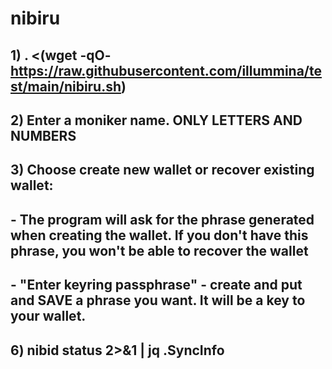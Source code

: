 # nibiru


## 1) . <(wget -qO- https://raw.githubusercontent.com/illummina/test/main/nibiru.sh) ##
## 2) Enter a moniker name. ONLY LETTERS AND NUMBERS ##
## 3) Choose create new wallet or recover existing wallet: ##
##    - The program will ask for the phrase generated when creating the wallet. If you don't have this phrase, you won't be able to recover the wallet ##
##    - "Enter keyring passphrase" - create and put and SAVE a phrase you want. It will be a key to your wallet. ##
## 6) nibid status 2>&1 | jq .SyncInfo ##
